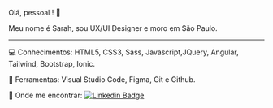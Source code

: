 Olá, pessoal ! :wave:

Meu nome é Sarah, sou UX/UI Designer e moro em São Paulo.

------


:computer: ​Conhecimentos: HTML5, CSS3, Sass, Javascript,JQuery, Angular, Tailwind, Bootstrap, Ionic.


:wrench: ​Ferramentas: Visual Studio Code, Figma, Git e Github.



:speech_balloon: ​Onde me encontrar: [![Linkedin Badge](https://img.shields.io/badge/-LinkedIn-blue?style=flat-square&logo=Linkedin&logoColor=white&link=https://www.linkedin.com/in/sarahsantossilva/)](https://www.linkedin.com/in/sarahsantossilva/)

